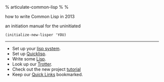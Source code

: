 % articulate-common-lisp
%
%

how to write Common Lisp in 2013

an initiation manual for the uninitiated

```
(initialize-new-lisper 'YOU)

```


---

* Set up your [lisp system](lisp-system.html).
* Set up [Quicklisp](quicklisp.html).
* Write some [Lisp](abcs.html).
* Look up our [Trotter](trotter-walkthrough.html).
* Check out the new project [tutorial](initial:new-project.html)
* Keep our [Quick Links](quicklinks.html) bookmarked.
